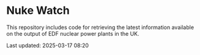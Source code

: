 # Nuke Watch

This repository includes code for retrieving the latest information available on the output of EDF nuclear power plants in the UK.

Last updated: 2025-03-17 08:20